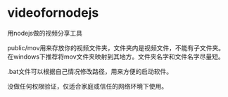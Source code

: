 # videofornodejs

用nodejs做的视频分享工具

public/mov用来存放你的视频文件夹，文件夹内是视频文件，不能有子文件夹。在windows下推荐将mov文件夹映射到其地方。文件夹名字和文件名字尽量短。

.bat文件可以根据自己情况修改路径，用来方便的启动软件。

没做任何权限验证，仅适合家庭或信任的网络环境下使用。



